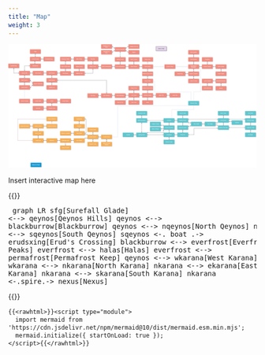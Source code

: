 ```yaml
---
title: "Map"
weight: 3
---
```

![Map](images/map.png)

Insert interactive map here

<!--more-->
{{<rawhtml>}}<pre class="mermaid">
            graph LR
            sfg[Surefall Glade] <--> qeynos[Qeynos Hills]
            qeynos <--> blackburrow[Blackburrow]
            qeynos <--> nqeynos[North Qeynos]
            nqeynos <--> sqeynos[South Qeynos]
            sqeynos <-. boat .-> erudsxing[Erud's Crossing]
            blackburrow <--> everfrost[Everfrost Peaks]
            everfrost <--> halas[Halas]
            everfrost <--> permafrost[Permafrost Keep]
            qeynos <--> wkarana[West Karana]
            wkarana <--> nkarana[North Karana]
            nkarana <--> ekarana[East Karana]
            nkarana <--> skarana[South Karana]
            nkarana <-.spire.-> nexus[Nexus]
</pre>{{</rawhtml>}}    

    {{<rawhtml>}}<script type="module">
      import mermaid from 'https://cdn.jsdelivr.net/npm/mermaid@10/dist/mermaid.esm.min.mjs';
      mermaid.initialize({ startOnLoad: true });
    </script>{{</rawhtml>}}  

